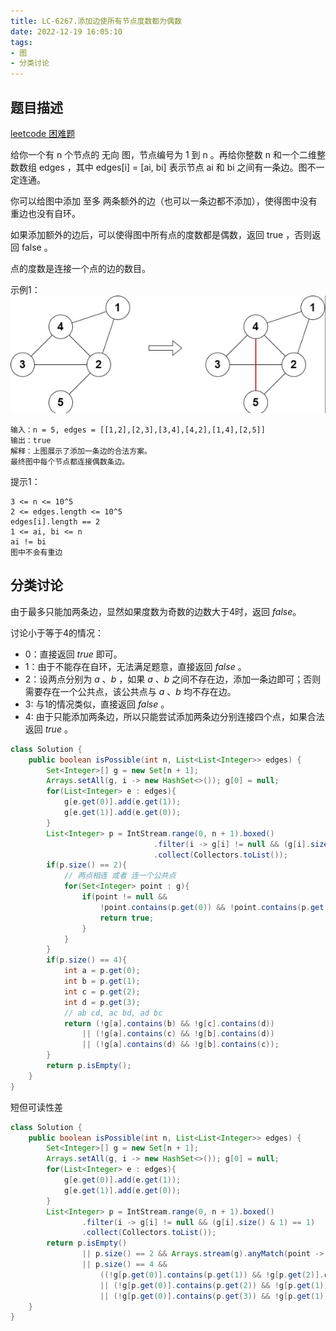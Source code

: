 ```yaml
---
title: LC-6267.添加边使所有节点度数都为偶数
date: 2022-12-19 16:05:10
tags:
- 图
- 分类讨论
---
```


## 题目描述
[leetcode 困难题](https://leetcode.cn/problems/add-edges-to-make-degrees-of-all-nodes-even/submissions/)

给你一个有 n 个节点的 无向 图，节点编号为 1 到 n 。再给你整数 n 和一个二维整数数组 edges ，其中 edges[i] = [ai, bi] 表示节点 ai 和 bi 之间有一条边。图不一定连通。

你可以给图中添加 至多 两条额外的边（也可以一条边都不添加），使得图中没有重边也没有自环。

如果添加额外的边后，可以使得图中所有点的度数都是偶数，返回 true ，否则返回 false 。

点的度数是连接一个点的边的数目。

示例1：
![](../img/Snipaste_2022-12-19_19-25-07.png)
```
输入：n = 5, edges = [[1,2],[2,3],[3,4],[4,2],[1,4],[2,5]]
输出：true
解释：上图展示了添加一条边的合法方案。
最终图中每个节点都连接偶数条边。
```

提示1：
```
3 <= n <= 10^5
2 <= edges.length <= 10^5
edges[i].length == 2
1 <= ai, bi <= n
ai != bi
图中不会有重边
```

## 分类讨论
由于最多只能加两条边，显然如果度数为奇数的边数大于4时，返回 $false$。 

讨论小于等于4的情况：
- 0：直接返回 $true$ 即可。
- 1：由于不能存在自环，无法满足题意，直接返回 $false$ 。
- 2：设两点分别为 $a$ 、$b$ ，如果 $a$ 、$b$ 之间不存在边，添加一条边即可；否则需要存在一个公共点，该公共点与 $a$ 、$b$ 均不存在边。
- 3: 与1的情况类似，直接返回 $false$ 。
- 4: 由于只能添加两条边，所以只能尝试添加两条边分别连接四个点，如果合法返回 $true$ 。
```Java
class Solution {
    public boolean isPossible(int n, List<List<Integer>> edges) {
        Set<Integer>[] g = new Set[n + 1];
        Arrays.setAll(g, i -> new HashSet<>()); g[0] = null;
        for(List<Integer> e : edges){
            g[e.get(0)].add(e.get(1));
            g[e.get(1)].add(e.get(0));
        }
        List<Integer> p = IntStream.range(0, n + 1).boxed()
                                .filter(i -> g[i] != null && (g[i].size() & 1) == 1)
                                .collect(Collectors.toList());
        if(p.size() == 2){
            // 两点相连 或者 连一个公共点
            for(Set<Integer> point : g){
                if(point != null && 
                    !point.contains(p.get(0)) && !point.contains(p.get(1))){
                    return true;
                }
            }
        }
        if(p.size() == 4){
            int a = p.get(0);
            int b = p.get(1);
            int c = p.get(2);
            int d = p.get(3);
            // ab cd, ac bd, ad bc
            return (!g[a].contains(b) && !g[c].contains(d))
                || (!g[a].contains(c) && !g[b].contains(d))
                || (!g[a].contains(d) && !g[b].contains(c));
        }
        return p.isEmpty();
    }
}
```
短但可读性差
```Java
class Solution {
    public boolean isPossible(int n, List<List<Integer>> edges) {
        Set<Integer>[] g = new Set[n + 1];
        Arrays.setAll(g, i -> new HashSet<>()); g[0] = null;
        for(List<Integer> e : edges){
            g[e.get(0)].add(e.get(1));
            g[e.get(1)].add(e.get(0));
        }
        List<Integer> p = IntStream.range(0, n + 1).boxed()
                .filter(i -> g[i] != null && (g[i].size() & 1) == 1)
                .collect(Collectors.toList());
        return p.isEmpty()
                || p.size() == 2 && Arrays.stream(g).anyMatch(point -> point != null && !point.contains(p.get(0)) && !point.contains(p.get(1)))
                || p.size() == 4 && 
                    ((!g[p.get(0)].contains(p.get(1)) && !g[p.get(2)].contains(p.get(3)))
                    || (!g[p.get(0)].contains(p.get(2)) && !g[p.get(1)].contains(p.get(3)))
                    || (!g[p.get(0)].contains(p.get(3)) && !g[p.get(1)].contains(p.get(2))));
    }
}
```